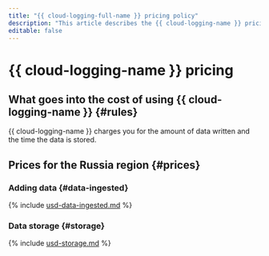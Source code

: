 ```yaml
---
title: "{{ cloud-logging-full-name }} pricing policy"
description: "This article describes the {{ cloud-logging-name }} pricing policy."
editable: false
---
```


# {{ cloud-logging-name }} pricing

## What goes into the cost of using {{ cloud-logging-name }} {#rules}

{{ cloud-logging-name }} charges you for the amount of data written and the time the data is stored.


## Prices for the Russia region {#prices}





### Adding data {#data-ingested}




{% include [usd-data-ingested.md](../_pricing/logging/usd-data-ingested.md) %}


### Data storage {#storage}




{% include [usd-storage.md](../_pricing/logging/usd-storage.md) %}

